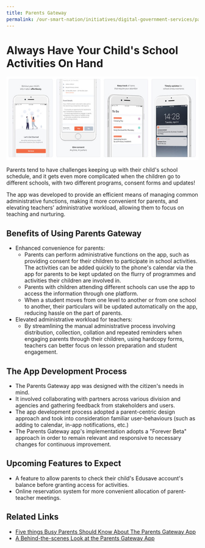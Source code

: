 ```yaml
---
title: Parents Gateway
permalink: /our-smart-nation/initiatives/digital-government-services/parents-gateway
---
```


# Always Have Your Child's School Activities On Hand
  
![Parents Gateway app screen shots](/images/our-smart-nation/Initiatives/Parent-gateway-screenshots.jpeg)

Parents tend to have challenges keeping up with their child's school schedule, and it gets even more complicated when the children go to different schools, with two different programs, consent forms and updates! 

The app was developed to provide an efficient means of managing common administrative functions, making it more convenient for parents, and elevating teachers' administrative workload, allowing them to focus on teaching and nurturing.

## Benefits of Using Parents Gateway

- Enhanced convenience for parents:
  - Parents can perform administrative functions on the app, such as providing consent for their children to participate in school activities. The activities can be added quickly to the phone's calendar via the app for parents to be kept updated on the flurry of programmes and activities their children are involved in.
  - Parents with children attending different schools can use the app to access the information through one platform.
  - When a student moves from one level to another or from one school to another, their particulars will be updated automatically on the app, reducing hassle on the part of parents.
- Elevated administrative workload for teachers:
  - By streamlining the manual administrative process involving distribution, collection, collation and repeated reminders when engaging parents through their children, using hardcopy forms, teachers can better focus on lesson preparation and student engagement.
 
## The App Development Process
- The Parents Gateway app was designed with the citizen's needs in mind.
- It involved collaborating with partners across various division and agencies and gathering feedback from stakeholders and users.
- The app development process adopted a parent-centric design approach and took into consideration familiar user-behaviours (such as adding to calendar, in-app notifications, etc.)
- The Parents Gateway app's implementation adopts a "Forever Beta" approach in order to remain relevant and responsive to necessary changes for continuous improvement.

## Upcoming Features to Expect
- A feature to allow parents to check their child's Edusave account's balance before granting access for activities.
- Online reservation system for more convenient allocation of parent-teacher meetings.
 
## Related Links
- <a href="https://www.tech.gov.sg/media/technews/five-things-busy-parents-should-know-about-the-parents-gateway-app" target="_blank">Five things Busy Parents Should Know About The Parents Gateway App</a>
- <a href="https://www.tech.gov.sg/media/technews/behind-the-scenes-look-at-the-parents-gateway-app" target="_blank">A Behind-the-scenes Look at the Parents Gateway App</a> 
